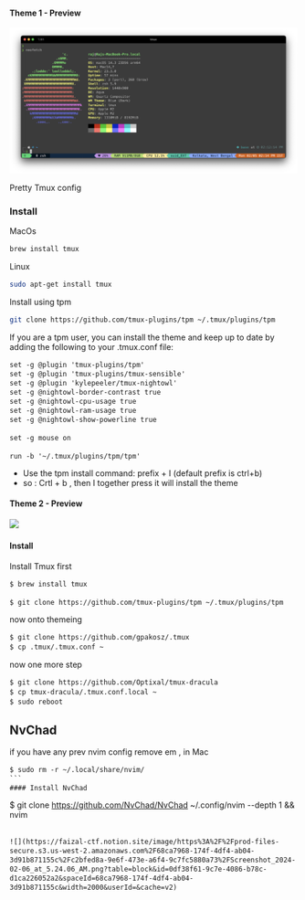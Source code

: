 #### Theme 1 - Preview 

![](PoC.png)

Pretty Tmux config

### Install
MacOs
```bash
brew install tmux
```
Linux
```bash
sudo apt-get install tmux
```
Install using tpm 
```bash
git clone https://github.com/tmux-plugins/tpm ~/.tmux/plugins/tpm
```

If you are a tpm user, you can install the theme and keep up to date by adding the following to your .tmux.conf file:
```
set -g @plugin 'tmux-plugins/tpm'
set -g @plugin 'tmux-plugins/tmux-sensible'
set -g @plugin 'kylepeeler/tmux-nightowl'
set -g @nightowl-border-contrast true
set -g @nightowl-cpu-usage true
set -g @nightowl-ram-usage true
set -g @nightowl-show-powerline true

set -g mouse on

run -b '~/.tmux/plugins/tpm/tpm'
```
- Use the tpm install command: prefix + I (default prefix is ctrl+b)
- so : Crtl + b , then I together press it will install the theme


#### Theme 2 - Preview

![](https://github-production-user-asset-6210df.s3.amazonaws.com/30806882/302259846-4017cada-dcb7-4aa6-82b1-470f53fba6da.png?X-Amz-Algorithm=AWS4-HMAC-SHA256&X-Amz-Credential=AKIAVCODYLSA53PQK4ZA%2F20240205%2Fus-east-1%2Fs3%2Faws4_request&X-Amz-Date=20240205T104333Z&X-Amz-Expires=300&X-Amz-Signature=8f3bdb7d9f4a4a6c62428e74e6b23cbcec7195f53dcb534c75bcaa68e7c2c999&X-Amz-SignedHeaders=host&actor_id=0&key_id=0&repo_id=0)


#### Install
Install Tmux first
```
$ brew install tmux

$ git clone https://github.com/tmux-plugins/tpm ~/.tmux/plugins/tpm
```
now onto themeing

```bash
$ git clone https://github.com/gpakosz/.tmux
$ cp .tmux/.tmux.conf ~
```
now one more step
```bash
$ git clone https://github.com/Optixal/tmux-dracula
$ cp tmux-dracula/.tmux.conf.local ~
$ sudo reboot
```

## NvChad
if you have any prev nvim config remove em , in Mac

```
$ sudo rm -r ~/.local/share/nvim/
​```
#### Install NvChad

```
$ git clone https://github.com/NvChad/NvChad ~/.config/nvim --depth 1 && nvim
```

![](https://faizal-ctf.notion.site/image/https%3A%2F%2Fprod-files-secure.s3.us-west-2.amazonaws.com%2F68ca7968-174f-4df4-ab04-3d91b871155c%2Fc2bfed8a-9e6f-473e-a6f4-9c7fc5880a73%2FScreenshot_2024-02-06_at_5.24.06_AM.png?table=block&id=0df38f61-9c7e-4086-b78c-d1ca226052a2&spaceId=68ca7968-174f-4df4-ab04-3d91b871155c&width=2000&userId=&cache=v2)
